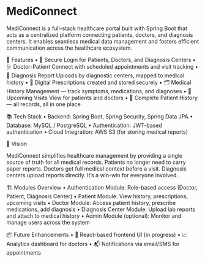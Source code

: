 # MediConnect
MediConnect is a full-stack healthcare portal built with Spring Boot that acts as a centralized platform connecting patients, doctors, and diagnosis centers. It enables seamless medical data management and fosters efficient communication across the healthcare ecosystem.

🚀 Features
	•	🔐 Secure Login for Patients, Doctors, and Diagnosis Centers
	•	🩺 Doctor-Patient Connect with scheduled appointments and visit tracking
	•	📁 Diagnosis Report Uploads by diagnostic centers, mapped to medical history
	•	💊 Digital Prescriptions created and stored securely
	•	🗂️ Medical History Management — track symptoms, medications, and diagnoses
	•	📅 Upcoming Visits View for patients and doctors
	•	🧾 Complete Patient History — all records, all in one place

📚 Tech Stack
	•	Backend: Spring Boot, Spring Security, Spring Data JPA
	•	Database: MySQL / PostgreSQL
	•	Authentication: JWT-based authentication
	•	Cloud Integration: AWS S3 (for storing medical reports)

🧠 Vision

MediConnect simplifies healthcare management by providing a single source of truth for all medical records. Patients no longer need to carry paper reports. Doctors get full medical context before a visit. Diagnosis centers upload reports directly. It’s a win-win for everyone involved.

🏗️ Modules Overview
	•	Authentication Module: Role-based access (Doctor, Patient, Diagnosis Center)
	•	Patient Module: View history, prescriptions, upcoming visits
	•	Doctor Module: Access patient history, prescribe medications, add diagnosis
	•	Diagnosis Center Module: Upload lab reports and attach to medical history
	•	Admin Module (optional): Monitor and manage users across the system

📦 Future Enhancements
	•	📱 React-based frontend UI (in progress)
	•	📈 Analytics dashboard for doctors
	•	📬 Notifications via email/SMS for appointments
